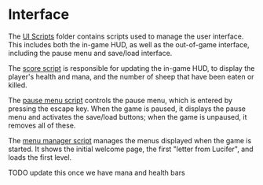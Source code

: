 # Interface

The <a href='https://github.com/StanfordCS194/EmuGames/tree/master/prototypes/Quick%20Prototype/Assets/Scripts/UI%20Scripts'>UI Scripts</a> folder contains scripts used to manage the user interface. This includes both the in-game HUD, as well as the out-of-game interface, including the pause menu and save/load interface.

The <a href='https://github.com/StanfordCS194/EmuGames/blob/master/prototypes/Quick%20Prototype/Assets/Scripts/UI%20Scripts/scoreScript.cs'>score script</a> is responsible for updating the in-game HUD, to display the player's health and mana, and the number of sheep that have been eaten or killed.

The <a href='https://github.com/StanfordCS194/EmuGames/blob/master/prototypes/Quick%20Prototype/Assets/Scripts/UI%20Scripts/PauseMenuScript.cs'>pause menu script</a> controls the pause menu, which is entered by pressing the escape key. When the game is paused, it displays the pause menu and activates the save/load buttons; when the game is unpaused, it removes all of these.

The <a href='https://github.com/StanfordCS194/EmuGames/blob/master/prototypes/Quick%20Prototype/Assets/Scripts/UI%20Scripts/MenuManager.cs'>menu manager script</a> manages the menus displayed when the game is started. It shows the initial welcome page, the first "letter from Lucifer", and loads the first level.

TODO update this once we have mana and health bars
